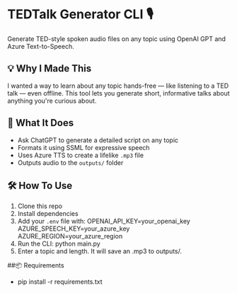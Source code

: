 # TEDTalk Generator CLI 🎙️

Generate TED-style spoken audio files on any topic using OpenAI GPT and Azure Text-to-Speech.

## 💡 Why I Made This
I wanted a way to learn about any topic hands-free — like listening to a TED talk — even offline. This tool lets you generate short, informative talks about anything you're curious about.

## 🚀 What It Does
- Ask ChatGPT to generate a detailed script on any topic
- Formats it using SSML for expressive speech
- Uses Azure TTS to create a lifelike `.mp3` file
- Outputs audio to the `outputs/` folder

## 🛠️ How To Use
1. Clone this repo  
2. Install dependencies  
3. Add your `.env` file with:
    OPENAI_API_KEY=your_openai_key
    AZURE_SPEECH_KEY=your_azure_key
    AZURE_REGION=your_azure_region
4. Run the CLI:
    python main.py
5. Enter a topic and length. It will save an .mp3 to outputs/.

##📦 Requirements
- pip install -r requirements.txt